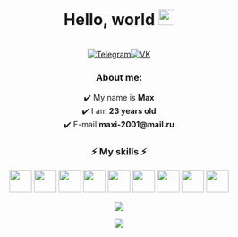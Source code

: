 <h1 align="center">Hello, world <img src="https://images.emojiterra.com/google/noto-emoji/unicode-15/animated/1f44b.gif" width="28"></h1>
<p align="center"><br/>
  <a href="https://t.me/notmaxhack"
    ><img
      src="https://img.shields.io/badge/Telegram-%232E87FB?color=0088CC&style=for-the-badge&logo=telegram&logoColor=white"
      alt="Telegram"
  /></a><a href="https://vk.com/eremey"
    ><img
      src="https://img.shields.io/badge/VK-%232E87FB?color=4a76a8&style=for-the-badge&logo=vk&logoColor=white"
      alt="VK"
  /></a>
  <h3 align="center">About me:</h3>
</p>
<p align="center">
✔️ My name is <strong>Max</strong><br/>
✔️ I am <strong>23 years old</strong><br/>
✔️ E-mail <strong>maxi-2001@mail.ru</strong>
</p>


<h3 align="center">⚡ My skills ⚡</h3>
<p align="center">
<a href="https://learn.microsoft.com/ru-ru/dotnet/csharp/" target="_blank"><img src="https://cdn.jsdelivr.net/gh/devicons/devicon/icons/csharp/csharp-plain.svg" width="40" height="40"/></a>
<a href="https://www.w3.org/html/" target="_blank"><img src="https://cdn.jsdelivr.net/gh/devicons/devicon/icons/html5/html5-original.svg" width="40" height="40"/></a>
<a href="https://dotnet.microsoft.com/en-us/" target="_blank"><img src="https://cdn.jsdelivr.net/gh/devicons/devicon/icons/dotnetcore/dotnetcore-original.svg" width="40" height="40"/></a>
<a href="https://developer.mozilla.org/en-US/docs/Web/JavaScript" target="_blank"><img src="https://cdn.jsdelivr.net/gh/devicons/devicon/icons/javascript/javascript-original.svg" width="40" height="40"/></a>
<a href="https://www.python.org/" target="_blank"><img src="https://cdn.jsdelivr.net/gh/devicons/devicon/icons/python/python-original.svg" width="40" height="40"/></a>
<a href="https://www.swift.org/" target="_blank"><img src="https://cdn.jsdelivr.net/gh/devicons/devicon/icons/swift/swift-original.svg" width="40" height="40"/></a>
<a href="https://www.photoshop.com/en" target="_blank"><img src="https://cdn.jsdelivr.net/gh/devicons/devicon/icons/photoshop/photoshop-plain.svg" width="40" height="40"/></a>
<a href="https://www.figma.com" target="_blank"><img src="https://cdn.jsdelivr.net/gh/devicons/devicon/icons/figma/figma-original.svg" width="40" height="40"/></a>
<a href="https://www.coreldraw.com/en/" target="_blank"><img src="https://svgshare.com/i/1238.svg" width="40" height="40"/></a>
</p>

<p align="center"><img src="https://github-readme-stats.vercel.app/api/top-langs/?username=maxhack1337&layout=compact&custom_title=Languages&show_icons=true&disable_animations=false&icon_color=0096FF&title_color=0096FF&text_color=606060&border_color=ffffff&bg_color=ffffff"/></p>
<p align="center"><img src="https://github-readme-stats.vercel.app/api?username=maxhack1337&show_icons=true&icon_color=0096FF&title_color=0096FF&text_color=606060&border_color=ffffff&bg_color=ffffff&cache_seconds=1800&locale=en"/></p>
